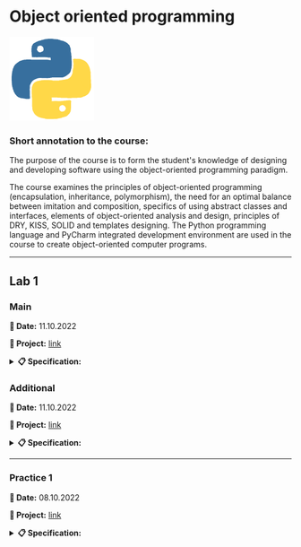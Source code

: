 # **Object oriented programming**

<img src="img/python.gif&ct=s" height="150" alt="Python">

### **Short annotation to the course:**

The purpose of the course is to form the student's knowledge of designing and developing software using the object-oriented programming paradigm.

The course examines the principles of object-oriented programming (encapsulation, inheritance, polymorphism), the need for an optimal balance between imitation and
composition, specifics of using abstract classes and interfaces, elements of object-oriented analysis and design, principles of DRY, KISS, SOLID and templates
designing. The Python programming language and PyCharm integrated development environment are used in the course to create object-oriented computer programs.

---

## **Lab 1**

### **Main**

**📅 Date:** 11.10.2022

**📁 Project:** [link](main-01/main.py)

<details>
<summary><b>📋 Specification:</b></summary>

1. Create a rational class to perform arithmetic operations with rational numbers. Use the \__init__() default method for the initialization of attributes of the class - numerator and denominator. The rational number in memory should be stored in a shortened form, for example, a fraction of 2/4 should be stored as 1 in the numerator and 2 in the denominator. Provide the possibility of eliminating rational numbers in A/B format, where a is the numerator, b is the denominator and in floating coma format.

    To demonstrate the Rational Class functionality, create a console application.

2. Create Rectangle class. To initialize attributes-donated classes-the length and width of the rectangle-use the method \__init__() with the default arguments. Provide the possibility of determining the perimeter and the area of ​​the rectangle. Access to attributes should be controlled (the length and width of the rectangle should be limited to 100 cm). To demonstrate rectangle functionality, create a console application.
</details>

### **Additional**

**📅 Date:** 11.10.2022

**📁 Project:** [link](additional-01/main.py)

<details>
<summary><b>📋 Specification:</b></summary>

| Attributes 1 and 2             | Method_1 attributes processing     | Method_2 attributes processing                                                           |
| ------------------------------ | ---------------------------------- | ---------------------------------------------------------------------------------------- |
| Book price and number of pages | Increase the number of pages by 10 | Reduce the book price 2 times if its number of pages (after increasing) is more than 200 |
</details>

---

### **Practice 1**

**📅 Date:** 08.10.2022

**📁 Project:** [link](practice-01/main.py)

<details>
<summary><b>📋 Specification:</b></summary>

1. Create a class that performs statistical processing of a text file - counting characters, words, sentences, etc. Determine the required attributes-data and attributes-methods in class for working with the text file.

2. Write a program for selling tickets to IT-events. Each ticket has a unique number and a price. There are four types of tickets: regular ticket, advance ticket (purchased 60 or more days before the event), late ticket (purchased fewer than 10 days before the event) and student ticket.<br>
  Additional information:
    * advance ticket - discount 40% of the regular ticket price;
    * student ticket - discount 50% of the regular ticket price;
    * late ticket - additional 10% to the regular ticket price.

    All tickets must have the following properties:
    * the ability to construct a ticket by number;
    * the ability to ask for a ticket’s price;
    * the ability to print a ticket as a String.
</details>

